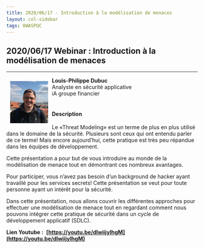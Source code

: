 ```yaml
---
title: 2020/06/17 - Introduction à la modélisation de menaces
layout: col-sidebar
tags: OWASPQC
---
```


## **2020/06/17 Webinar : Introduction à la modélisation de menaces**

---
<img align="left" style="padding: 10px; bottom-padding: 10px" width="100px" src="../assets/images/../../../assets/images/LouisPhilippeDubuc.png" />

**Louis-Philippe Dubuc**
<br>Analyste en sécurité applicative
<br>iA groupe financier
<br><br>

#### Description

Le «Threat Modeling» est un terme de plus en plus utilisé dans le domaine de la sécurité. Plusieurs sont ceux qui ont entendu parler de ce terme! Mais encore aujourd’hui, cette pratique est très peu répandue dans les équipes de développement.

Cette présentation a pour but de vous introduire au monde de la modélisation de menace tout en démontrant ces nombreux avantages.

Pour participer, vous n’avez pas besoin d’un background de hacker ayant travaillé pour les services secrets! Cette présentation se veut pour toute personne ayant un intérêt pour la sécurité.

Dans cette présentation, nous allons couvrir les différentes approches pour effectuer une modélisation de menace tout en regardant comment nous pouvons intégrer cette pratique de sécurité dans un cycle de développement applicatif (SDLC).

**Lien Youtube :**&nbsp;
**[https://youtu.be/dIwiijyIhgM](https://youtu.be/dIwiijyIhgM)**
<br>&nbsp;
<br>

